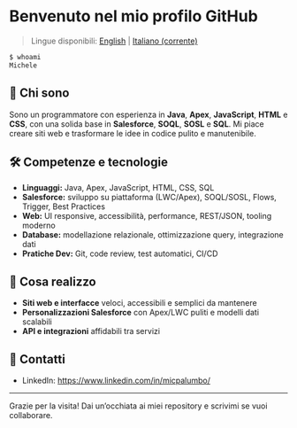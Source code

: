 # Benvenuto nel mio profilo GitHub

> Lingue disponibili: [English](./README.md) | [Italiano (corrente)](./README.it.md)

```bash
$ whoami
Michele
```

## 👋 Chi sono

Sono un programmatore con esperienza in **Java**, **Apex**, **JavaScript**, **HTML** e **CSS**, con una solida base in **Salesforce**, **SOQL**, **SOSL** e **SQL**. Mi piace creare siti web e trasformare le idee in codice pulito e manutenibile.

## 🛠️ Competenze e tecnologie

- **Linguaggi:** Java, Apex, JavaScript, HTML, CSS, SQL  
- **Salesforce:** sviluppo su piattaforma (LWC/Apex), SOQL/SOSL, Flows, Trigger, Best Practices  
- **Web:** UI responsive, accessibilità, performance, REST/JSON, tooling moderno  
- **Database:** modellazione relazionale, ottimizzazione query, integrazione dati  
- **Pratiche Dev:** Git, code review, test automatici, CI/CD

## 🚀 Cosa realizzo

- **Siti web e interfacce** veloci, accessibili e semplici da mantenere  
- **Personalizzazioni Salesforce** con Apex/LWC puliti e modelli dati scalabili  
- **API e integrazioni** affidabili tra servizi

## 🤝 Contatti

- LinkedIn: https://www.linkedin.com/in/micpalumbo/

---

Grazie per la visita! Dai un’occhiata ai miei repository e scrivimi se vuoi collaborare.
